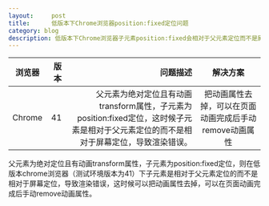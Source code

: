 ```yaml
---
layout:     post
title:      低版本下Chrome浏览器position:fixed定位问题
category: blog
description: 低版本下Chrome浏览器子元素position:fixed会相对于父元素定位而不是屏幕
---
```


| 浏览器        | 版本   |  问题描述  |  解决方案  |
| --------   | -----:  | -----:  | :----:  |
| Chrome     | 41 |   父元素为绝对定位且有动画transform属性，子元素为position:fixed定位，这时候子元素是相对于父元素定位的而不是相对于屏幕定位，导致渲染错误。 |  把动画属性去掉，可以在页面动画完成后手动remove动画属性    |

父元素为绝对定位且有动画transform属性，子元素为position:fixed定位，则在低版本chrome浏览器（测试环境版本为41）下子元素是相对于父元素定位的而不是相对于屏幕定位，导致渲染错误，这时候可以把动画属性去掉，可以在页面动画完成后手动remove动画属性。